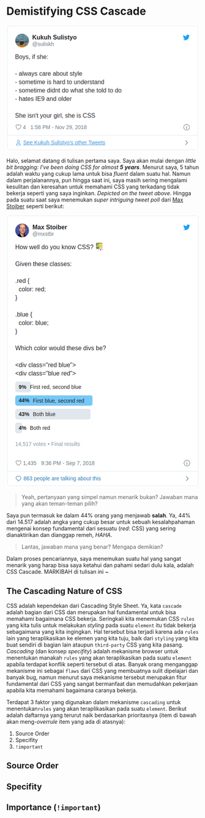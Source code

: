 Demistifying CSS Cascade
========================

![My Tweet](/tweet_kukuh.png)

Halo, selamat datang di tulisan pertama saya. Saya akan mulai dengan *little bit bragging: I've been doing CSS for almost __5 years__*. Menurut saya, 5 tahun adalah waktu yang cukup lama untuk bisa *fluent* dalam suatu hal. Namun dalam perjalanannya, pun hingga saat ini, saya masih sering mengalami kesulitan dan keresahan untuk memahami CSS yang terkadang tidak bekerja seperti yang saya inginkan. *Depicted on the tweet above*. Hingga pada suatu saat saya menemukan *super intriguing tweet poll* dari [Max Stoiber](https://twitter.com/mxstbr) seperti berikut:

![Max's Tweet](/tweet_max_stoiber.png)

> Yeah, pertanyaan yang simpel namun menarik bukan? Jawaban mana yang akan teman-teman pilih?

Saya pun termasuk ke dalam 44% orang yang menjawab **salah**. Ya, 44% dari 14.517 adalah angka yang cukup besar untuk sebuah kesalahpahaman mengenai konsep fundamental dari sesuatu (*red*: CSS) yang sering dianaktirikan dan dianggap remeh, *HAHA*. 

> Lantas, jawaban mana yang benar? Mengapa demikian?

Dalam proses pencariannya, saya menemukan suatu hal yang sangat menarik yang harap bisa saya ketahui dan pahami sedari dulu kala, adalah CSS Cascade. MARKIBAH di tulisan ini ~

## The Cascading Nature of CSS
CSS adalah kependekan dari Cascading Style Sheet. Ya, kata `cascade` adalah bagian dari CSS dan merupakan hal fundamental untuk bisa memahami bagaimana CSS bekerja. Seringkali kita menemukan CSS `rules` yang kita tulis untuk melakukan *styling* pada suatu `element` itu tidak bekerja sebagaimana yang kita ingingkan. Hal tersebut bisa terjadi karena ada `rules` lain yang teraplikasikan ke elemen yang kita tuju, baik dari `styling` yang kita buat sendiri di bagian lain ataupun `third-party` CSS yang kita pasang. *Cascading* (dan konsep *specifity*) adalah mekanisme browser untuk menentukan manakah `rules` yang akan teraplikasikan pada suatu `element` apabila terdapat konflik seperti tersebut di atas. Banyak orang menganggap mekanisme ini sebagai `flaws` dari CSS yang membuatnya sulit dipelajari dan banyak bug, namun menurut saya mekanisme tersebut merupakan fitur fundamental dari CSS yang sangat bermanfaat dan memudahkan pekerjaan apabila kita memahami bagaimana caranya bekerja.

Terdapat 3 faktor yang digunakan dalam mekanisme `cascading` untuk menentukan`rules` yang akan teraplikasikan pada suatu `element`. Berikut adalah daftarnya yang terurut naik berdasarkan prioritasnya (item di bawah akan meng-*overrule* item yang ada di atasnya):

1. Source Order
2. Specifity
3. `!important`

## Source Order

## Specifity

## Importance (`!important`)

